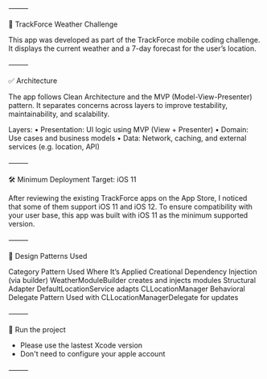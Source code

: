 
⸻

📱 TrackForce Weather Challenge

This app was developed as part of the TrackForce mobile coding challenge. It displays the current weather and a 7-day forecast for the user’s location.

⸻

✅ Architecture

The app follows Clean Architecture and the MVP (Model-View-Presenter) pattern.
It separates concerns across layers to improve testability, maintainability, and scalability.

Layers:
	•	Presentation: UI logic using MVP (View + Presenter)
	•	Domain: Use cases and business models
	•	Data: Network, caching, and external services (e.g. location, API)

⸻

🛠 Minimum Deployment Target: iOS 11

After reviewing the existing TrackForce apps on the App Store, I noticed that some of them support iOS 11 and iOS 12.
To ensure compatibility with your user base, this app was built with iOS 11 as the minimum supported version.

⸻

🎯 Design Patterns Used

Category	Pattern Used	Where It’s Applied
Creational	Dependency Injection (via builder)	WeatherModuleBuilder creates and injects modules
Structural	Adapter	DefaultLocationService adapts CLLocationManager
Behavioral	Delegate Pattern	Used with CLLocationManagerDelegate for updates



⸻

🧪 Run the project
- Please use the lastest Xcode version
- Don't need to configure your apple account 

⸻
